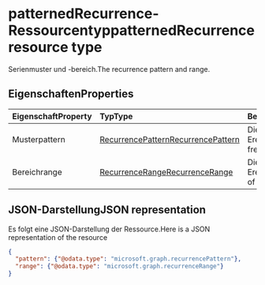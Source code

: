 # <a name="patternedrecurrence-resource-type"></a><span data-ttu-id="262c3-101">patternedRecurrence-Ressourcentyp</span><span class="sxs-lookup"><span data-stu-id="262c3-101">patternedRecurrence resource type</span></span>

<span data-ttu-id="262c3-102">Serienmuster und -bereich.</span><span class="sxs-lookup"><span data-stu-id="262c3-102">The recurrence pattern and range.</span></span>

## <a name="properties"></a><span data-ttu-id="262c3-103">Eigenschaften</span><span class="sxs-lookup"><span data-stu-id="262c3-103">Properties</span></span>
| <span data-ttu-id="262c3-104">Eigenschaft</span><span class="sxs-lookup"><span data-stu-id="262c3-104">Property</span></span>     | <span data-ttu-id="262c3-105">Typ</span><span class="sxs-lookup"><span data-stu-id="262c3-105">Type</span></span>   |<span data-ttu-id="262c3-106">Beschreibung</span><span class="sxs-lookup"><span data-stu-id="262c3-106">Description</span></span>|
|:---------------|:--------|:----------|
|<span data-ttu-id="262c3-107">Muster</span><span class="sxs-lookup"><span data-stu-id="262c3-107">pattern</span></span>|[<span data-ttu-id="262c3-108">RecurrencePattern</span><span class="sxs-lookup"><span data-stu-id="262c3-108">RecurrencePattern</span></span>](recurrencepattern.md)|<span data-ttu-id="262c3-109">Die Häufigkeit eines Ereignisses.</span><span class="sxs-lookup"><span data-stu-id="262c3-109">The frequency of an event.</span></span>|
|<span data-ttu-id="262c3-110">Bereich</span><span class="sxs-lookup"><span data-stu-id="262c3-110">range</span></span>|[<span data-ttu-id="262c3-111">RecurrenceRange</span><span class="sxs-lookup"><span data-stu-id="262c3-111">RecurrenceRange</span></span>](recurrencerange.md)|<span data-ttu-id="262c3-112">Die Dauer eines Ereignisses.</span><span class="sxs-lookup"><span data-stu-id="262c3-112">The duration of an event.</span></span>|

## <a name="json-representation"></a><span data-ttu-id="262c3-113">JSON-Darstellung</span><span class="sxs-lookup"><span data-stu-id="262c3-113">JSON representation</span></span>

<span data-ttu-id="262c3-114">Es folgt eine JSON-Darstellung der Ressource.</span><span class="sxs-lookup"><span data-stu-id="262c3-114">Here is a JSON representation of the resource</span></span>

<!-- {
  "blockType": "resource",
  "optionalProperties": [

  ],
  "@odata.type": "microsoft.graph.patternedRecurrence"
}-->

```json
{
  "pattern": {"@odata.type": "microsoft.graph.recurrencePattern"},
  "range": {"@odata.type": "microsoft.graph.recurrenceRange"}
}

```

<!-- uuid: 8fcb5dbc-d5aa-4681-8e31-b001d5168d79
2015-10-25 14:57:30 UTC -->
<!-- {
  "type": "#page.annotation",
  "description": "patternedRecurrence resource",
  "keywords": "",
  "section": "documentation",
  "tocPath": ""
}-->
